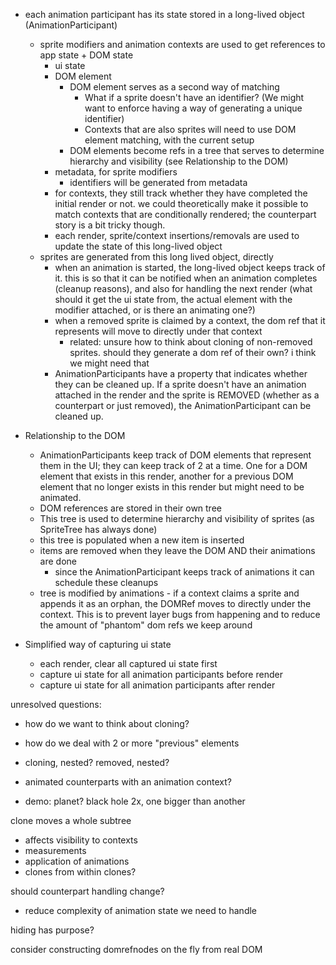 - each animation participant has its state stored in a long-lived object (AnimationParticipant)
  - sprite modifiers and animation contexts are used to get references to app state + DOM state
    - ui state
    - DOM element
      - DOM element serves as a second way of matching
        - What if a sprite doesn't have an identifier? (We might want to enforce having a way of generating a unique identifier)
        - Contexts that are also sprites will need to use DOM element matching, with the current setup
      - DOM elements become refs in a tree that serves to determine hierarchy and visibility (see Relationship to the DOM)
    - metadata, for sprite modifiers
      - identifiers will be generated from metadata
    - for contexts, they still track whether they have completed the initial render or not. we could theoretically make it possible
      to match contexts that are conditionally rendered; the counterpart story is a bit tricky though.
    - each render, sprite/context insertions/removals are used to update the state of this long-lived object
  - sprites are generated from this long lived object, directly
    - when an animation is started, the long-lived object keeps track of it. this is so that it can be notified when an animation completes (cleanup reasons), and also for handling the next render (what should it get the ui state from, the actual element with the modifier attached, or is there an animating one?)
    - when a removed sprite is claimed by a context, the dom ref that it represents will move to directly under that context
      - related: unsure how to think about cloning of non-removed sprites. should they generate a dom ref of their own? i think we might need that
    - AnimationParticipants have a property that indicates whether they can be cleaned up. If a sprite doesn't have an animation attached in the render and the sprite is REMOVED (whether as a counterpart or just removed), the AnimationParticipant can be cleaned up.

- Relationship to the DOM
  - AnimationParticipants keep track of DOM elements that represent them in the UI; they can keep track of 2 at a time. One for a DOM element that exists in this render, another for a previous DOM element that no longer exists in this render but might need to be animated. 
  - DOM references are stored in their own tree
  - This tree is used to determine hierarchy and visibility of sprites (as SpriteTree has always done)
  - this tree is populated when a new item is inserted
  - items are removed when they leave the DOM AND their animations are done
    - since the AnimationParticipant keeps track of animations it can schedule these cleanups
  - tree is modified by animations - if a context claims a sprite and appends it as an orphan, the DOMRef moves to directly under the context. This is to prevent layer bugs from happening and to reduce the amount of "phantom" dom refs we keep around

- Simplified way of capturing ui state
  - each render, clear all captured ui state first
  - capture ui state for all animation participants before render
  - capture ui state for all animation participants after render

unresolved questions:
- how do we want to think about cloning?
- how do we deal with 2 or more "previous" elements
- cloning, nested? removed, nested?
- animated counterparts with an animation context?

- demo: planet? black hole 2x, one bigger than another


clone moves a whole subtree
- affects visibility to contexts
- measurements
- application of animations
- clones from within clones?

should counterpart handling change?
- reduce complexity of animation state we need to handle

hiding has purpose?

consider constructing domrefnodes on the fly from real DOM
